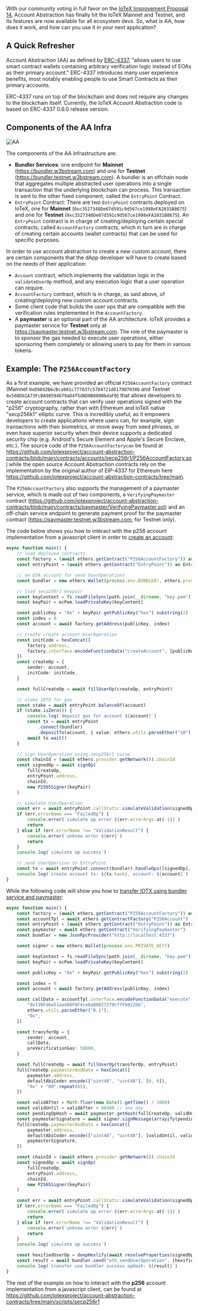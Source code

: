 With our community voting in full favor on the [IoTeX Improvement Proposal 14](https://community.iotex.io/t/iip-14-account-abstraction-via-entrypoint-contract/10339), Account Abstraction has finally hit the IoTeX Mainnet and Testnet, and its features are now available for all ecosystem devs. So, what is AA, how does it work, and how can you use it in your next application?

## A Quick Refresher 

Account Abstraction (AA) as defined by [ERC-4337](https://eips.ethereum.org/EIPS/eip-4337), "allows users to use smart contract wallets containing arbitrary verification logic instead of EOAs as their primary account." ERC-4337 introduces many user experience benefits, most notably enabling people to use Smart Contracts as their primary accounts.

ERC-4337 runs on top of the blockchain and does not require any changes to the blockchain itself. Currently, the IoTeX Account Abstraction code is based on ERC-4337 0.6.0 release version. 

## Components of the AA Infra

![AA](https://github.com/iotexproject/dev-portal-content/assets/77351244/712074ab-be62-4584-a998-1a322d75af13)

The components of the AA infrastructure are: 
- **Bundler Services**: one endpoint for **Mainnet** (https://bundler.w3bstream.com) and one for **Testnet** (https://bundler.testnet.w3bstream.com). A bundler is an offchain node that aggregates multiple abstracted user operations into a single transaction that the underlying blockchain can process. This transaction is sent to the other fixed component, called the `EntryPoint` Contract.
- `EntryPoint` Contract: There are two `EntryPoint` contracts deployed on IoTeX, one for **Mainnet** (`0xc3527348De07d591c9d567ce1998eFA2031B8675`) and one for **Testnet** (`0xc3527348De07d591c9d567ce1998eFA2031B8675`). An `EntryPoint` contract is in charge of creating/deploying certain special contracts, called `AccountFactory` contracts, which in turn are in charge of creating certain accounts (wallet contracts) that can be used for specific purposes.

In order to use account abstraction to create a new custom account, there are certain components that the dApp developer will have to create based on the needs of their application: 
- `Account` contract, which implements the validation logic in the `validateUserOp` method, and any execution logic that a user operation can require.
- `AccountFactory` contract, which is in charge, as said above, of creating/deploying new custom account contracts.
- Some client code that builds the user ops that are compatible with the verification rules implemented in the `AccountFactory`. 
- A **paymaster** is an optional part of the AA architecture. IoTeX provides a paymaster service for **Testnet** only at https://paymaster.testnet.w3bstream.com. The role of the paymaster is to sponsor the gas needed to execute user operations, either sponsoring them completely or allowing users to pay for them in various tokens.

## Example: The `P256AccountFactory`

As a first example, we have provided an official `P256AccountFactory` contract (Mainnet `0xD98d2B6cBca981c777037c5784721d8179D7030b` and Testnet `0x508Db1A73FcBA98594679aD4f5d8D0B880BbdaFB`) that allows developers to create account contracts that can verify user operations signed with the "p256" cryptography, rather than with Ethereum and IoTeX native "secp256k1" elliptic curve. This is incredibly useful, as it empowers developers to create applications where users can, for example, sign transactions with their biometrics, or move away from seed phrases, or even have superior security when their device supports a dedicated security chip (e.g. Android's Secure Element and Apple's Secure Enclave, etc.). The source code of the `P256AccountFactorycan` be found at https://github.com/iotexproject/account-abstraction-contracts/blob/main/contracts/accounts/secp256r1/P256AccountFactory.sol while the open source Account Abstraction contracts rely on the implementation by the original author of EIP-4337 for Ethereum here https://github.com/iotexproject/account-abstraction-contracts/tree/main.

The `P256AccountFactory` also supports the management of a paymaster service, which is made out of two components, a `VerifyingPaymaster` contract (https://github.com/iotexproject/account-abstraction-contracts/blob/main/contracts/paymaster/VerifyingPaymaster.sol) and an off-chain service endpoint to generate payment proof for the paymaster contract (https://paymaster.testnet.w3bstream.com, for Testnet only). 

The code below shows you how to interact with the p256 account implementation from a javascript client in order to [create an account](https://github.com/iotexproject/account-abstraction-contracts/blob/main/scripts/secp256r1/create.ts): 

```typescript
async function main() {
    // load deployed contracts
    const factory = (await ethers.getContract("P256AccountFactory")) as P256AccountFactory
    const entryPoint = (await ethers.getContract("EntryPoint")) as EntryPoint

    // an EOA account for send UserOperations
    const bundler = new ethers.Wallet(process.env.BUNDLER!, ethers.provider)

    // load secp256r1 keypair
    const keyContent = fs.readFileSync(path.join(__dirname, "key.pem"))
    const keyPair = ecPem.loadPrivateKey(keyContent)

    const publicKey = "0x" + keyPair.getPublicKey("hex").substring(2)
    const index = 0
    const account = await factory.getAddress(publicKey, index)

    // create create account UserOperation
    const initCode = hexConcat([
        factory.address,
        factory.interface.encodeFunctionData("createAccount", [publicKey, index]),
    ])
    const createOp = {
        sender: account,
        initCode: initCode,
    }

    const fullCreateOp = await fillUserOp(createOp, entryPoint)

    // stake IOTX for gas
    const stake = await entryPoint.balanceOf(account)
    if (stake.isZero()) {
        console.log(`deposit gas for account ${account}`)
        const tx = await entryPoint
            .connect(bundler)
            .depositTo(account, { value: ethers.utils.parseEther("10") })
        await tx.wait()
    }

    // sign UserOperation using secp256r1 curve
    const chainId = (await ethers.provider.getNetwork()).chainId
    const signedOp = await signOp(
        fullCreateOp,
        entryPoint.address,
        chainId,
        new P2565Signer(keyPair)
    )

    // simulate UserOperation
    const err = await entryPoint.callStatic.simulateValidation(signedOp).catch((e) => e)
    if (err.errorName === "FailedOp") {
        console.error(`simulate op error ${err.errorArgs.at(-1)}`)
        return
    } else if (err.errorName !== "ValidationResult") {
        console.error(`unknow error ${err}`)
        return
    }
    console.log(`simulate op success`)

    // send UserOpersion to EntryPoint
    const tx = await entryPoint.connect(bundler).handleOps([signedOp], bundler.address)
    console.log(`create account tx: ${tx.hash}, account: ${account}`)
}
```

While the following code will show you how to [transfer IOTX using bundler service and paymaster](https://github.com/iotexproject/account-abstraction-contracts/blob/main/scripts/secp256r1/transfer-bundler.ts): 

```typescript
async function main() {
    const factory = (await ethers.getContract("P256AccountFactory")) as P256AccountFactory
    const accountTpl = await ethers.getContractFactory("P256Account")
    const entryPoint = (await ethers.getContract("EntryPoint")) as EntryPoint
    const paymaster = await ethers.getContract("VerifyingPaymaster")
    const bundler = new JsonRpcProvider("http://localhost:4337")

    const signer = new ethers.Wallet(process.env.PRIVATE_KEY!)

    const keyContent = fs.readFileSync(path.join(__dirname, "key.pem"))
    const keyPair = ecPem.loadPrivateKey(keyContent)

    const publicKey = "0x" + keyPair.getPublicKey("hex").substring(2)

    const index = 0
    const account = await factory.getAddress(publicKey, index)

    const callData = accountTpl.interface.encodeFunctionData("execute", [
        "0xf39Fd6e51aad88F6F4ce6aB8827279cffFb92266",
        ethers.utils.parseEther("0.1"),
        "0x",
    ])

    const transferOp = {
        sender: account,
        callData,
        preVerificationGas: 50000,
    }

    const fullCreateOp = await fillUserOp(transferOp, entryPoint)
    fullCreateOp.paymasterAndData = hexConcat([
        paymaster.address,
        defaultAbiCoder.encode(["uint48", "uint48"], [0, 0]),
        "0x" + "00".repeat(65),
    ])

    const validAfter = Math.floor(new Date().getTime() / 1000)
    const validUntil = validAfter + 86400 // one day
    const pendingOpHash = await paymaster.getHash(fullCreateOp, validUntil, validAfter)
    const paymasterSignature = await signer.signMessage(arrayify(pendingOpHash))
    fullCreateOp.paymasterAndData = hexConcat([
        paymaster.address,
        defaultAbiCoder.encode(["uint48", "uint48"], [validUntil, validAfter]),
        paymasterSignature,
    ])

    const chainId = (await ethers.provider.getNetwork()).chainId
    const signedOp = await signOp(
        fullCreateOp,
        entryPoint.address,
        chainId,
        new P2565Signer(keyPair)
    )

    const err = await entryPoint.callStatic.simulateValidation(signedOp).catch((e) => e)
    if (err.errorName === "FailedOp") {
        console.error(`simulate op error ${err.errorArgs.at(-1)}`)
        return
    } else if (err.errorName !== "ValidationResult") {
        console.error(`unknow error ${err}`)
        return
    }
    console.log(`simulate op success`)

    const hexifiedUserOp = deepHexlify(await resolveProperties(signedOp))
    const result = await bundler.send("eth_sendUserOperation", [hexifiedUserOp, entryPoint.address])
    console.log(`transfer use bundler success opHash: ${result}`)
}
```

The rest of the example on how to interact with the **p256** account implementation from a javascript client, can be found at https://github.com/iotexproject/account-abstraction-contracts/tree/main/scripts/secp256r1






